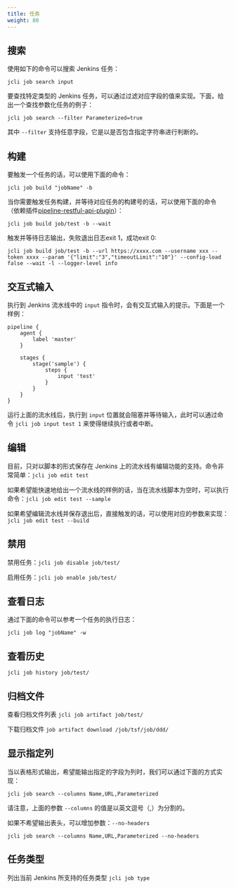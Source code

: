 ```yaml
---
title: 任务
weight: 80
---
```


## 搜索

使用如下的命令可以搜索 Jenkins 任务：

`jcli job search input`

要查找特定类型的 Jenkins 任务，可以通过过滤对应字段的值来实现。下面，给出一个查找参数化任务的例子：

`jcli job search --filter Parameterized=true`

其中 `--filter` 支持任意字段，它是以是否包含指定字符串进行判断的。

## 构建

要触发一个任务的话，可以使用下面的命令：

`jcli job build "jobName" -b`

当你需要触发任务构建，并等待对应任务的构建号的话，可以使用下面的命令
（依赖插件[pipeline-restful-api-plugin](https://github.com/jenkinsci/pipeline-restful-api-plugin)）：

`jcli job build job/test -b --wait`

触发并等待日志输出，失败退出日志exit 1，成功exit 0:

`jcli job build job/test -b --url https://xxxx.com --username xxx --token xxxx --param '{"limit":"3","timeoutLimit":"10"}' --config-load false --wait -l --logger-level info`

## 交互式输入

执行到 Jenkins 流水线中的 `input` 指令时，会有交互式输入的提示。下面是一个样例：

```
pipeline {
    agent {
        label 'master'
    }
    
    stages {
        stage('sample') {
            steps {
                input 'test'
            }
        }
    }
}
```

运行上面的流水线后，执行到 `input` 位置就会阻塞并等待输入，此时可以通过命令 `jcli job input test 1` 来使得继续执行或者中断。

## 编辑

目前，只对以脚本的形式保存在 Jenkins 上的流水线有编辑功能的支持。命令非常简单：`jcli job edit test`

如果希望能快速地给出一个流水线的样例的话，当在流水线脚本为空时，可以执行命令：`jcli job edit test --sample`

如果希望编辑流水线并保存退出后，直接触发的话，可以使用对应的参数来实现：`jcli job edit test --build`

## 禁用

禁用任务：`jcli job disable job/test/`

启用任务：`jcli job enable job/test/`

## 查看日志

通过下面的命令可以参考一个任务的执行日志：

`jcli job log "jobName" -w`

## 查看历史

`jcli job history job/test/`

## 归档文件

查看归档文件列表 `jcli job artifact job/test/`

下载归档文件 `job artifact download /job/tsf/job/ddd/`

## 显示指定列

当以表格形式输出，希望能输出指定的字段为列时，我们可以通过下面的方式实现：

`jcli job search --columns Name,URL,Parameterized`

请注意，上面的参数 `--columns` 的值是以英文逗号（,）为分割的。

如果不希望输出表头，可以增加参数：`--no-headers`

`jcli job search --columns Name,URL,Parameterized --no-headers`

## 任务类型

列出当前 Jenkins 所支持的任务类型 `jcli job type`
